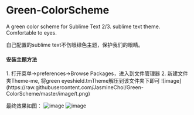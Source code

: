 # Green-ColorScheme
A green color scheme for Sublime Text 2/3. sublime text theme. Comfortable to eyes.

自己配置的sublime text不伤眼绿色主题，保护我们的眼睛。
<h4>安装主题方法</h4>
1. 打开菜单->preferences->Browse Packages，进入到文件管理器
2. 新建文件夹Theme-me, 将green eyeshield.tmTheme解压到该文件夹下即可
![image](https://raw.githubusercontent.com/JasmineChoi/Green-ColorScheme/master/image/t.png)

最终效果如图：
![image](https://raw.githubusercontent.com/JasmineChoi/Green-ColorScheme/master/image/html.png)
![image](https://raw.githubusercontent.com/JasmineChoi/Green-ColorScheme/master/image/js.png)

